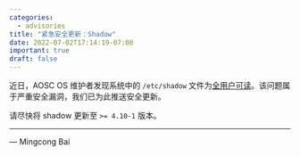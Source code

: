 ```yaml
---
categories:
  - advisories
title: "紧急安全更新：Shadow"
date: 2022-07-02T17:14:19-07:00
important: true
draft: false
---
```


近日，AOSC OS 维护者发现系统中的 `/etc/shadow` 文件为[全用户可读](https://github.com/AOSC-Dev/aosc-os-abbs/issues/4045)。该问题属于严重安全漏洞，我们已为此推送安全更新。

请尽快将 shadow 更新至 `>= 4.10-1` 版本。

---

— Mingcong Bai
